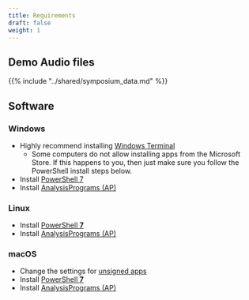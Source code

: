```yaml
---
title: Requirements
draft: false
weight: 1
---
```


## Demo Audio files

{{% include "../shared/symposium_data.md" %}}

## Software

### Windows

- Highly recommend installing [Windows Terminal](https://apps.microsoft.com/store/detail/windows-terminal/9N0DX20HK701?hl=en-au&gl=au)
  - Some computers do not allow installing apps from the Microsoft Store.
    If this happens to you, then just make sure you follow the PowerShell
    install steps below.
- Install [PowerShell 7](/resources/help-centre/software/powershell)
- Install [AnalysisPrograms (AP)](https://ap.qut.ecoacoustics.info/basics/installing.html)

### Linux

- Install [PowerShell **7**](https://learn.microsoft.com/en-us/powershell/scripting/install/installing-powershell-on-linux?view=powershell-7.2)
- Install [AnalysisPrograms (AP)](https://ap.qut.ecoacoustics.info/basics/installing.html)

### macOS

- Change the settings for [unsigned apps](/resources/help-centre/software/unsigned)
- Install [PowerShell **7**](https://learn.microsoft.com/en-us/powershell/scripting/install/installing-powershell-on-macOS?view=powershell-7.2)
- Install [AnalysisPrograms (AP)](https://ap.qut.ecoacoustics.info/basics/installing.html)
